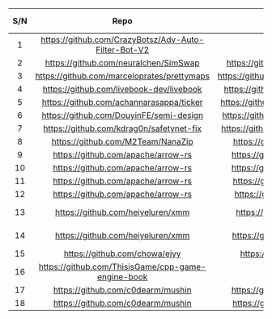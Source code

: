 |S/N|Repo|Commit link that includes license change |Remarks/ Feedback|										
|:-----:|:-------:|:-------:|:-------:|								
|	1	|	https://github.com/CrazyBotsz/Adv-Auto-Filter-Bot-V2	|	https://github.com/CrazyBotsz/Adv-Auto-Filter-Bot-V2/commit/73d2755e517d5cac25e2437e30a94797bf17c404	|		|
|	2	|	https://github.com/neuralchen/SimSwap	|	https://github.com/neuralchen/SimSwap/commit/40595829ce23396afeb734cd8cabc6e4c08f07cf	|		|
|	3	|	https://github.com/marceloprates/prettymaps	|	https://github.com/marceloprates/prettymaps/commit/4a9e2ac7dfaf47ee7ee2f344c53891aeac16e6a0	|		|
|	4	|	https://github.com/livebook-dev/livebook	|	https://github.com/livebook-dev/livebook/commit/22c90e8bca00a3457259e663da4f9b5fc88a2fe5	|		|
|	5	|	https://github.com/achannarasappa/ticker	|	https://github.com/achannarasappa/ticker/commit/bf17a9390d64921e9af3c77d597d11c800701587	|		|
|	6	|	https://github.com/DouyinFE/semi-design	|	https://github.com/DouyinFE/semi-design/commit/96d8db677099c56f9cf2f00bf298b8c111e8662b	|		|
|	7	|	https://github.com/kdrag0n/safetynet-fix	|	https://github.com/kdrag0n/safetynet-fix/commit/37bd89802b45b877c34546b9f35be4f29030a263	|		|
|	8	|	https://github.com/M2Team/NanaZip	|	https://github.com/M2Team/NanaZip/commit/de43cd428a02a651ef5b221d4ff2fa615825a619	|		|
|	9	|	https://github.com/apache/arrow-rs	|	https://github.com/apache/arrow-rs/commit/31aa1a4a4b44c7fe597c6359a24300b78e694e73	|		|
|	10	|	https://github.com/apache/arrow-rs	|	https://github.com/apache/arrow-rs/commit/07fc1d2c391001b157abd933906f7c7937331d5d	|		|
|	11	|	https://github.com/apache/arrow-rs	|	https://github.com/apache/arrow-rs/commit/ead04adea9244fa4cb460bbc13c0e88766a76dda	|		|
|	12	|	https://github.com/apache/arrow-rs	|	https://github.com/apache/arrow-rs/commit/3e9c7c86421bdfe526b5249da2e2eef2505f313f	|		|
|	13	|	https://github.com/heiyeluren/xmm	|	https://github.com/heiyeluren/xmm/commit/42fb07e7bfd33d154e21bfdedec7d0b93156b5e4	|	False positive	|
|	14	|	https://github.com/heiyeluren/xmm	|	https://github.com/heiyeluren/xmm/commit/db52571236966ec5349e76b75dcc5a05bb2d3b06	|	False positive	|
|	15	|	https://github.com/chowa/ejyy	|	https://github.com/chowa/ejyy/commit/44d1d73464160771237c8a6bce73a4803856d955	|		|
|	16	|	https://github.com/ThisisGame/cpp-game-engine-book	|	https://github.com/ThisisGame/cpp-game-engine-book/commit/010bf0725ab9b5bf5f9ecb9ff373b8ab44a2f7ea	|		|
|	17	|	https://github.com/c0dearm/mushin	|	https://github.com/c0dearm/mushin/commit/713cb21d033b61b715c28fb81fa2327b70702527	|		|
|	18	|	https://github.com/c0dearm/mushin	|	https://github.com/c0dearm/mushin/commit/48b2aafcc66434f8e618846c0ec588e545738830	|		|
